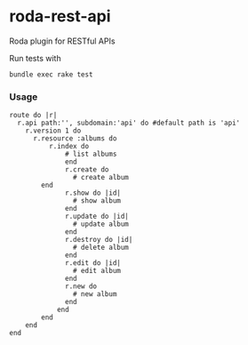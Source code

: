 roda-rest-api
=============

Roda plugin for RESTful APIs

Run tests with

    bundle exec rake test
    
### Usage

    route do |r|
      r.api path:'', subdomain:'api' do #default path is 'api'
        r.version 1 do
          r.resource :albums do
      	      r.index do
      		      # list albums
      			  end
      			  r.create do
      			    # create album
            end
      			  r.show do |id|
      			    # show album
      			  end
      			  r.update do |id|
      			    # update album
      			  end
      			  r.destroy do |id|
      			    # delete album
      			  end
      			  r.edit do |id|
      			    # edit album
      			  end
      			  r.new do
      			    # new album
      			  end
      			end
      		end
      	end
    end

